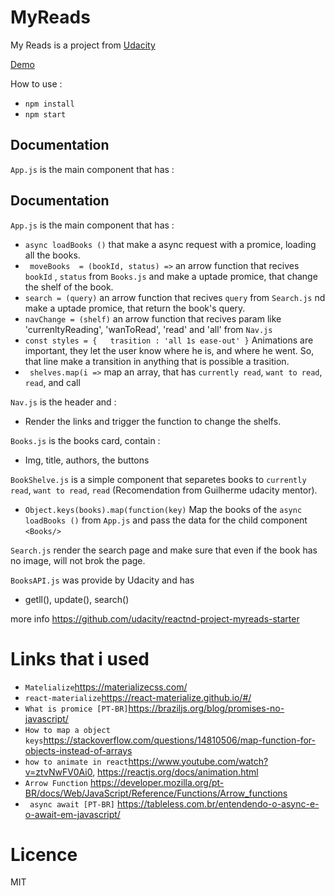 # MyReads 

My Reads is a project from <a href="https://udacity.com">Udacity</a>

<a href="https://chyper00.github.io/MyReads/"> Demo </a>

How to use : 

* `npm install`
* `npm start`


## Documentation 

`App.js` is the main component that has :

## Documentation 

`App.js` is the main component that has :
* ` async loadBooks () ` that make a async request with a promice, loading all the books.
* ` moveBooks  = (bookId, status) =>` an arrow function that recives `bookId` , `status` from `Books.js` and make a uptade promice, that change the shelf of the book.
* ` search = (query) ` an arrow function that recives ` query ` from `Search.js` nd make a uptade promice, that return the book's query.
* ` navChange = (shelf) ` an arrow function that recives param like 'currenltyReading', 'wanToRead', 'read' and 'all' from `Nav.js` 
* ` const styles = {   trasition : 'all 1s ease-out' } ` Animations are important, they let the user know where he is, and where he went. So, that line make a transition in anything that is possible a trasition.
* ` shelves.map(i =>` map an array, that has `currently read`, `want to read`, `read`, and call <BookShelve/>

`Nav.js` is the header and :
* Render the links and trigger the function to change the shelfs.

`Books.js` is the books card, contain :

* Img, title, authors, the buttons

`BookShelve.js` is a simple component that separetes books to `currently read`, `want to read`, `read` (Recomendation from Guilherme udacity mentor). 
* ` Object.keys(books).map(function(key) ` Map the books of the ` async loadBooks () ` from `App.js` and pass the data for the child component `<Books/>`

`Search.js` render the search page and make sure that even if the book has no image, will not brok the page.

`BooksAPI.js` was provide by Udacity and has 

*  getll(), update(), search() 

more info https://github.com/udacity/reactnd-project-myreads-starter


# Links that i used

* ` Matelialize `https://materializecss.com/
* ` react-materialize `https://react-materialize.github.io/#/
* ` What is promice [PT-BR] `https://braziljs.org/blog/promises-no-javascript/
* ` How to map a object keys `https://stackoverflow.com/questions/14810506/map-function-for-objects-instead-of-arrays
* ` how to animate in react `https://www.youtube.com/watch?v=ztvNwFV0Ai0, https://reactjs.org/docs/animation.html
* ` Arrow Function ` https://developer.mozilla.org/pt-BR/docs/Web/JavaScript/Reference/Functions/Arrow_functions
* ` async await [PT-BR]` https://tableless.com.br/entendendo-o-async-e-o-await-em-javascript/


# Licence 

MIT


